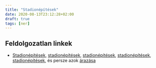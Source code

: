 ```yaml
---
title: "Stadionépítések"
date: 2020-08-13T23:12:28+02:00
draft: true
tags: [ner]
---
```


## Feldolgozatlan linkek

- [Stadionépítések](https://index.hu/24ora/?cimke=stadion%C3%A9p%C3%ADt%C3%A9s), [stadionépítések](https://444.hu/tag/stadionepites), [stadionépítések](https://hvg.hu/cimke/stadion%C3%A9p%C3%ADt%C3%A9s), [stadionépítések](https://nepszava.hu/tag/stadionepites/), [stadionépítések](https://24.hu/tag/stadionepites/), és persze azok [árazása](https://foci.444.hu/2020/07/08/az-eddigiekhez-kepest-is-jelento-megdragult-a-stadionepites-magyarorszagon)

